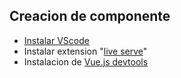 ## Creacion de componente


* [Instalar VScode](https://code.visualstudio.com/)
* Instalar extension "[live serve](https://marketplace.visualstudio.com/items?itemName=ritwickdey.LiveServer)"
* Instalacion de [Vue.js devtools](https://chrome.google.com/webstore/detail/vuejs-devtools/nhdogjmejiglipccpnnnanhbledajbpd?hl=es)